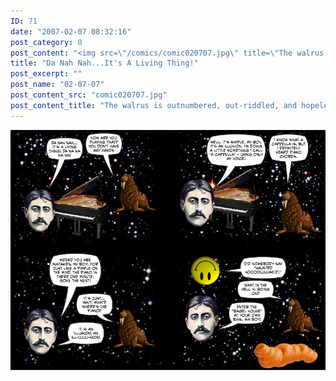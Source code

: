 ```yaml
---
ID: 71
date: "2007-02-07 08:32:16"
post_category: 0
post_content: "<img src=\"/comics/comic020707.jpg\" title=\"The walrus is outnumbered, out-riddled, and hopelessly out of his mind\"/>"
title: "Da Nah Nah...It's A Living Thing!"
post_excerpt: ""
post_name: "02-07-07"
post_content_src: "comic020707.jpg"
post_content_title: "The walrus is outnumbered, out-riddled, and hopelessly out of his mind"
---
```



[![The walrus is outnumbered, out-riddled, and hopelessly out of his mind](/comics-hi-res/comic020707.jpg)](/comics-hi-res/comic020707.jpg)
